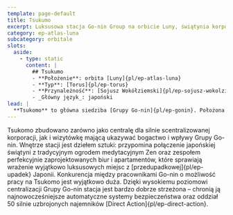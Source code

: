 ```yaml
---
template: page-default
title: Tsukumo
excerpt: Luksusowa stacja Go-nin Group na orbicie Luny, świątynia korporacyjnego bogactwa.
category: ep-atlas-luna
subcategory: orbitale
slots:
  aside:
    - type: static
      content: |
        ## Tsukumo
        - **Położenie**: orbita [Luny]{pl/ep-atlas-luna}
        - **Typ**: [Torus]{pl/ep-torus}
        - **Przynależność**: [Sojusz Wokółziemski]{pl/ep-sojusz-wokolziemski}
        - _Główny język_: japoński
lead: |
  **Tsukomo** to główna siedziba [Grupy Go-nin]{pl/ep-gonin}. Położona na orbicie [Luny]{pl/ep-atlas-luna}, korzysta ze swojej bliskości do banków księżycowych. Stacja jest stosunkowo niewielka – zamieszkuje ją tylko 10 000 osób – ale należy do najbogatszych i najbardziej luksusowych osiedli na lub wokół Luny. 
---
```

Tsukomo zbudowano zarówno jako centralę dla silnie scentralizowanej korporacji, jak i wizytówkę mającą ukazywać bogactwo i wpływy Grupy Go-nin. Wnętrze stacji jest dziełem sztuki: przypomina połączenie japońskiej świątyni z tradycyjnym ogrodem medytacyjnym Zen oraz zespołem perfekcyjnie zaprojektowanych biur i apartamentów, które sprawiają wrażenie wyjątkowo luksusowych miejsc z [przedupadkowej]{pl/ep-upadek} Japonii. Konkurencja między pracownikami Go-nin o możliwość pracy na Tsukomo jest wyjątkowo duża. Dzięki wysokiemu poziomowi centralizacji Grupy Go-nin stacja jest bardzo dobrze strzeżona – chronią ją najnowocześniejsze automatyczne systemy bezpieczeństwa oraz oddział 50 silnie uzbrojonych najemników [Direct Action]{pl/ep-direct-action}.

